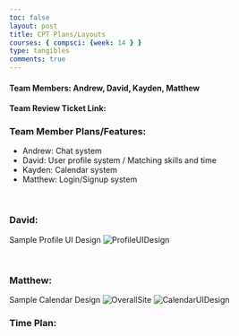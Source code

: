 ```yaml
---
toc: false
layout: post
title: CPT Plans/Layouts
courses: { compsci: {week: 14 } } 
type: tangibles
comments: true
---
```


#### Team Members: Andrew, David, Kayden, Matthew

####  Team Review Ticket Link: 

### Team Member	Plans/Features:
* Andrew: Chat system
* David: User profile system / Matching skills and time
* Kayden: Calendar system
* Matthew: Login/Signup system

<br>

### David:
Sample Profile UI Design
![ProfileUIDesign](https://files.catbox.moe/5vurxp.png)

<br>

### Matthew:
Sample Calendar Design
![OverallSite](https://files.catbox.moe/kte5ah.png)
![CalendarUIDesign](https://files.catbox.moe/byxjak.png)

### Time Plan:
